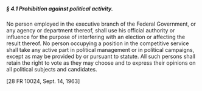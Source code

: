 ##### § 4.1 Prohibition against political activity. #####

No person employed in the executive branch of the Federal Government, or any agency or department thereof, shall use his official authority or influence for the purpose of interfering with an election or affecting the result thereof. No person occupying a position in the competitive service shall take any active part in political management or in political campaigns, except as may be provided by or pursuant to statute. All such persons shall retain the right to vote as they may choose and to express their opinions on all political subjects and candidates.

[28 FR 10024, Sept. 14, 1963]
